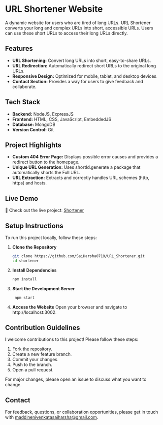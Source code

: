 # URL Shortener Website

A dynamic website for users who are tired of long URLs. URL Shortener converts your long and complex URLs into short, accessible URLs. Users can use these short URLs to access their long URLs directly.

## Features

- **URL Shortening:** Convert long URLs into short, easy-to-share URLs.
- **URL Redirection:** Automatically redirect short URLs to the original long URLs.
- **Responsive Design:** Optimized for mobile, tablet, and desktop devices.
- **Contact Section:** Provides a way for users to give feedback and collaborate.

## Tech Stack

- **Backend:** NodeJS, ExpressJS
- **Frontend:** HTML, CSS, JavaScript, EmbeddedJS
- **Database:** MongoDB
- **Version Control:** Git

## Project Highlights

- **Custom 404 Error Page:** Displays possible error causes and provides a redirect button to the homepage.
- **Unique URL Generation:** Uses shortId.generate a package that automatically shorts the Full URL.
- **URL Extraction:** Extracts and correctly handles URL schemes (http, https) and hosts.

## Live Demo

🚀 Check out the live project: [Shortener](#)

## Setup Instructions

To run this project locally, follow these steps:

1. **Clone the Repository**
    ```sh
    git clone https://github.com/SaiHarsha0710/URL_Shortener.git
    cd shortener
    ```

2. **Install Dependencies**
    ```sh
   npm install
    ```

3. **Start the Development Server**
    ```sh
     npm start  
    ```

4. **Access the Website**
    Open your browser and navigate to http://localhost:3002.

## Contribution Guidelines

I welcome contributions to this project! Please follow these steps:

1. Fork the repository.
2. Create a new feature branch.
3. Commit your changes.
4. Push to the branch.
5. Open a pull request.

For major changes, please open an issue to discuss what you want to change.

## Contact

For feedback, questions, or collaboration opportunities, please get in touch with maddinenivenkatasaiharsha@gmail.com.
